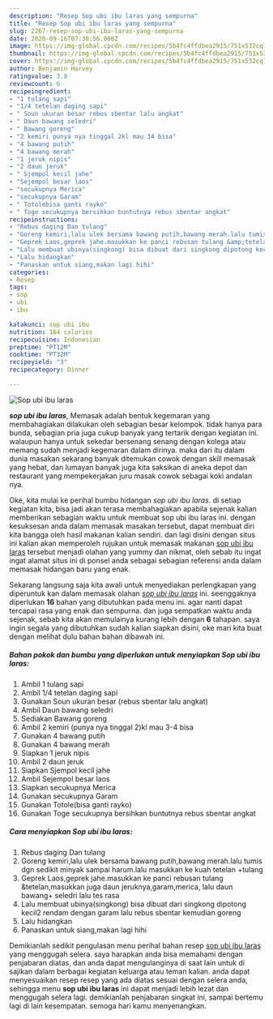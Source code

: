 ```yaml
---
description: "Resep Sop ubi ibu laras yang sempurna"
title: "Resep Sop ubi ibu laras yang sempurna"
slug: 2267-resep-sop-ubi-ibu-laras-yang-sempurna
date: 2020-09-16T07:30:56.006Z
image: https://img-global.cpcdn.com/recipes/5b4fc4ffdbea2915/751x532cq70/sop-ubi-ibu-laras-foto-resep-utama.jpg
thumbnail: https://img-global.cpcdn.com/recipes/5b4fc4ffdbea2915/751x532cq70/sop-ubi-ibu-laras-foto-resep-utama.jpg
cover: https://img-global.cpcdn.com/recipes/5b4fc4ffdbea2915/751x532cq70/sop-ubi-ibu-laras-foto-resep-utama.jpg
author: Benjamin Harvey
ratingvalue: 3.8
reviewcount: 6
recipeingredient:
- "1 tulang sapi"
- "1/4 tetelan daging sapi"
- " Soun ukuran besar rebus sbentar lalu angkat"
- " Daun bawang seledri"
- " Bawang goreng"
- "2 kemiri punya nya tinggal 2kl mau 34 bisa"
- "4 bawang putih"
- "4 bawang merah"
- "1 jeruk nipis"
- "2 daun jeruk"
- " Sjempol kecil jahe"
- "Sejempol besar laos"
- "secukupnya Merica"
- "secukupnya Garam"
- " Totolebisa ganti rayko"
- " Toge secukupnya bersihkan buntutnya rebus sbentar angkat"
recipeinstructions:
- "Rebus daging Dan tulang"
- "Goreng kemiri,lalu ulek bersama bawang putih,bawang merah.lalu tumis dgn sedikit minyak sampai harum.lalu masukkan ke kuah tetelan +tulang"
- "Geprek Laos,geprek jahe.masukkan ke panci rebusan tulang &amp;tetelan,masukkan juga daun jeruknya,garam,merica, lalu daun bawang+ seledri lalu tes rasa"
- "Lalu membuat ubinya(singkong) bisa dibuat dari singkong dipotong kecil2 rendam dengan garam lalu rebus sbentar kemudian goreng"
- "Lalu hidangkan"
- "Panaskan untuk siang,makan lagi hihi"
categories:
- Resep
tags:
- sop
- ubi
- ibu

katakunci: sop ubi ibu 
nutrition: 164 calories
recipecuisine: Indonesian
preptime: "PT12M"
cooktime: "PT32M"
recipeyield: "3"
recipecategory: Dinner

---
```



![Sop ubi ibu laras](https://img-global.cpcdn.com/recipes/5b4fc4ffdbea2915/751x532cq70/sop-ubi-ibu-laras-foto-resep-utama.jpg)

<b><i>sop ubi ibu laras</i></b>, Memasak adalah bentuk kegemaran yang membahagiakan dilakukan oleh sebagian besar kelompok. tidak hanya para bunda, sebagian pria juga cukup banyak yang tertarik dengan kegiatan ini. walaupun hanya untuk sekedar bersenang senang dengan kolega atau memang sudah menjadi kegemaran dalam dirinya. maka dari itu dalam dunia masakan sekarang banyak ditemukan cowok dengan skill memasak yang hebat, dan lumayan banyak juga kita saksikan di aneka depot dan restaurant yang mempekerjakan juru masak cowok sebagai koki andalan nya.

Oke, kita mulai ke perihal bumbu hidangan <i>sop ubi ibu laras</i>. di setiap kegiatan kita, bisa jadi akan terasa membahagiakan apabila sejenak kalian memberikan sebagian waktu untuk membuat sop ubi ibu laras ini. dengan kesuksesan anda dalam memasak masakan tersebut, dapat membuat diri kita bangga oleh hasil makanan kalian sendiri. dan lagi disini dengan situs ini kalian akan memperoleh rujukan untuk memasak makanan <u>sop ubi ibu laras</u> tersebut menjadi olahan yang yummy dan nikmat, oleh sebab itu ingat ingat alamat situs ini di ponsel anda sebagai sebagian referensi anda dalam memasak hidangan baru yang enak.




Sekarang langsung saja kita awali untuk menyediakan perlengkapan yang diperuntuk kan dalam memasak olahan <u><i>sop ubi ibu laras</i></u> ini. seenggaknya diperlukan <b>16</b> bahan yang dibutuhkan pada menu ini. agar nanti dapat tercapai rasa yang enak dan sempurna. dan juga sempatkan waktu anda sejenak, sebab kita akan memulainya kurang lebih dengan <b>6</b> tahapan. saya ingin segala yang dibutuhkan sudah kalian siapkan disini, oke mari kita buat dengan melihat dulu bahan bahan dibawah ini.

<!--inarticleads1-->

##### Bahan pokok dan bumbu yang diperlukan untuk menyiapkan Sop ubi ibu laras:

1. Ambil 1 tulang sapi
1. Ambil 1/4 tetelan daging sapi
1. Gunakan  Soun ukuran besar (rebus sbentar lalu angkat)
1. Ambil  Daun bawang seledri
1. Sediakan  Bawang goreng
1. Ambil 2 kemiri (punya nya tinggal 2)kl mau 3-4 bisa
1. Gunakan 4 bawang putih
1. Gunakan 4 bawang merah
1. Siapkan 1 jeruk nipis
1. Ambil 2 daun jeruk
1. Siapkan  Sjempol kecil jahe
1. Ambil Sejempol besar laos
1. Siapkan secukupnya Merica
1. Gunakan secukupnya Garam
1. Gunakan  Totole(bisa ganti rayko)
1. Gunakan  Toge secukupnya bersihkan buntutnya rebus sbentar angkat




<!--inarticleads2-->

##### Cara menyiapkan Sop ubi ibu laras:

1. Rebus daging Dan tulang
1. Goreng kemiri,lalu ulek bersama bawang putih,bawang merah.lalu tumis dgn sedikit minyak sampai harum.lalu masukkan ke kuah tetelan +tulang
1. Geprek Laos,geprek jahe.masukkan ke panci rebusan tulang &amp;tetelan,masukkan juga daun jeruknya,garam,merica, lalu daun bawang+ seledri lalu tes rasa
1. Lalu membuat ubinya(singkong) bisa dibuat dari singkong dipotong kecil2 rendam dengan garam lalu rebus sbentar kemudian goreng
1. Lalu hidangkan
1. Panaskan untuk siang,makan lagi hihi




Demikianlah sedikit pengulasan menu perihal bahan resep <u>sop ubi ibu laras</u> yang menggugah selera. saya harapkan anda bisa memahami dengan penjabaran diatas, dan anda dapat mengulanginya di saat lain untuk di sajikan dalam berbagai kegiatan keluarga atau teman kalian. anda dapat menyesuaikan resep resep yang ada diatas sesuai dengan selera anda, sehingga menu <b>sop ubi ibu laras</b> ini dapat menjadi lebih lezat dan menggugah selera lagi. demikianlah penjabaran singkat ini, sampai bertemu lagi di lain kesempatan. semoga hari kamu menyenangkan.
